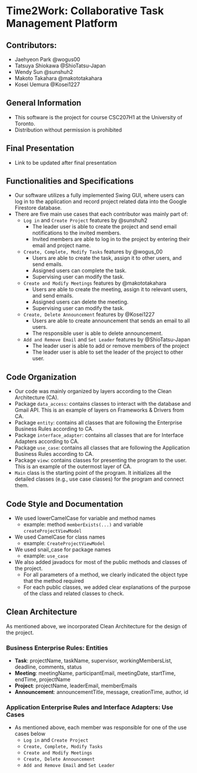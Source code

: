 # Time2Work: Collaborative Task Management Platform
## Contributors:
- Jaehyeon Park @wogus00
- Tatsuya Shiokawa @ShioTatsu-Japan
- Wendy Sun @sunshuh2
- Makoto Takahara @makototakahara
- Kosei Uemura @Kosei1227
## General Information
- This software is the project for course CSC207H1 at the University of Toronto.
- Distribution without permission is prohibited
## Final Presentation
- Link to be updated after final presentation
## Functionalities and Specifications
- Our software utilizes a fully implemented Swing GUI, where users can log in to the application and record project related data into the Google Firestore database.
- There are five main use cases that each contributor was mainly part of:
  - `Log in` and `Create Project` features by @sunshuh2
    - The leader user is able to create the project and send email notifications to the invited members.
    - Invited members are able to log in to the project by entering their email and project name.
  - `Create, Complete, Modify Tasks` features by @wogus_00
    - Users are able to create the task, assign it to other users, and send emails.
    - Assigned users can complete the task.
    - Supervising user can modify the task.
  - `Create and Modify Meetings` features by @makototakahara
    - Users are able to create the meeting, assign it to relevant users, and send emails.
    - Assigned users can delete the meeting.
    - Supervising user can modify the task.
  - `Create, Delete Announcement` features by @Kosei1227
    - Users are able to create announcement that sends an email to all users.
    - The responsible user is able to delete announcement.
  - `Add and Remove Email` and `Set Leader` features by @ShioTatsu-Japan
    - The leader user is able to add or remove members of the project
    - The leader user is able to set the leader of the project to other user.
## Code Organization
- Our code was mainly organized by layers according to the Clean Architecture (CA).
- Package `data_access`: contains classes to interact with the database and Gmail API. This is an example of layers on Frameworks & Drivers from CA.
- Package `entity`: contains all classes that are following the Enterprise Business Rules according to CA.
- Package `interface_adapter`: contains all classes that are for Interface Adapters according to CA.
- Package `use_case`: contains all classes that are following the Application Business Rules according to CA.
- Package `view`: contains classes for presenting the program to the user. This is an example of the outermost layer of CA.
- `Main` class is the starting point of the program. It initializes all the detailed classes (e.g., use case classes) for the program and connect them.
## Code Style and Documentation
- We used lowerCamelCase for variable and method names
  - example: method `memberExists(...)` and variable `createProjectViewModel`
- We used CamelCase for class names
  - example: `CreateProjectViewModel`
- We used snail_case for package names
  - example: `use_case`
- We also added javadocs for most of the public methods and classes of the project.
  - For all parameters of a method, we clearly indicated the object type that the method required
  - For each public classes, we added clear explanations of the purpose of the class and related classes to check.
## Clean Architecture
As mentioned above, we incorporated Clean Architecture for the design of the project.
### Business Enterprise Rules: Entities
- **Task**: projectName, taskName, supervisor, workingMembersList, deadline, comments, status
- **Meeting**: meetingName, participantEmail, meetingDate, startTime, endTime, projectName
- **Project**: projectName, leaderEmail, memberEmails
- **Announcement**: announcementTitle, message, creationTime, author, id
### Application Enterprise Rules and Interface Adapters: Use Cases
- As mentioned above, each member was responsible for one of the use cases below
  - `Log in` and `Create Project`
  - `Create, Complete, Modify Tasks`
  - `Create and Modify Meetings`
  - `Create, Delete Announcement`
  - `Add and Remove Email` and `Set Leader`